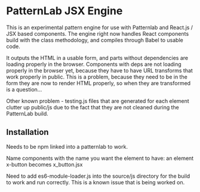 PatternLab JSX Engine
==============

This is an experimental pattern engine for use with Patternlab and React.js / JSX based components. The engine right now handles React components build with the class methodology, and compiles through Babel to usable code.

It outputs the HTML in a usable form, and parts without dependencies are loading properly in the browser. Components with deps are not loading properly in the browser yet, because they have to have URL transforms that work properly in public. This is a problem, because they need to be in the form they are now to render HTML properly, so when they are transformed is a question...

Other known problem - testing.js files that are generated for each element clutter up public/js due to the fact that they are not cleaned during the PatternLab build.

Installation
---------
Needs to be npm linked into a patternlab to work.

Name components with the name you want the element to have:
an element x-button becomes x_button.jsx

Need to add es6-module-loader.js into the source/js directory for the build to work and run correctly. This is a known issue that is being worked on.

